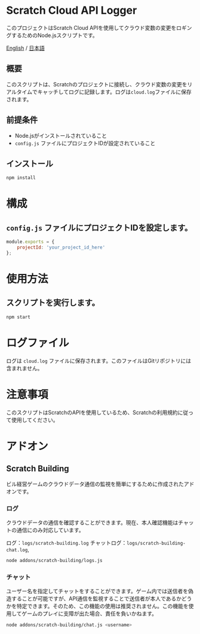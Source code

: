 # Scratch Cloud API Logger

このプロジェクトはScratch Cloud APIを使用してクラウド変数の変更をロギングするためのNode.jsスクリプトです。

[English](../README.md) / [日本語](./ja.md)

## 概要

このスクリプトは、Scratchのプロジェクトに接続し、クラウド変数の変更をリアルタイムでキャッチしてログに記録します。ログは`cloud.log`ファイルに保存されます。

## 前提条件

- Node.jsがインストールされていること
- `config.js` ファイルにプロジェクトIDが設定されていること

## インストール

```bash
npm install
```

# 構成

## `config.js` ファイルにプロジェクトIDを設定します。
```js
module.exports = {
    projectId: 'your_project_id_here'
};
```

# 使用方法

## スクリプトを実行します。
```bash
npm start
```

# ログファイル

ログは `cloud.log` ファイルに保存されます。このファイルはGitリポジトリには含まれません。

# 注意事項

このスクリプトはScratchのAPIを使用しているため、Scratchの利用規約に従って使用してください。

# アドオン

## Scratch Building

ビル経営ゲームのクラウドデータ通信の監視を簡単にするために作成されたアドオンです。

### ログ

クラウドデータの通信を確認することができます。現在、本人確認機能はチャットの通信にのみ対応しています。

ログ：`logs/scratch-building.log`
チャットログ：`logs/scratch-building-chat.log`,

```bash
node addons/scratch-building/logs.js
```

### チャット

ユーザー名を指定してチャットをすることができます。ゲーム内では送信者を偽造することが可能ですが、API通信を監視することで送信者が本人であるかどうかを特定できます。そのため、この機能の使用は推奨されません。この機能を使用してゲームのプレイに支障が出た場合、責任を負いかねます。

```bash
node addons/scratch-building/chat.js <username>
```
